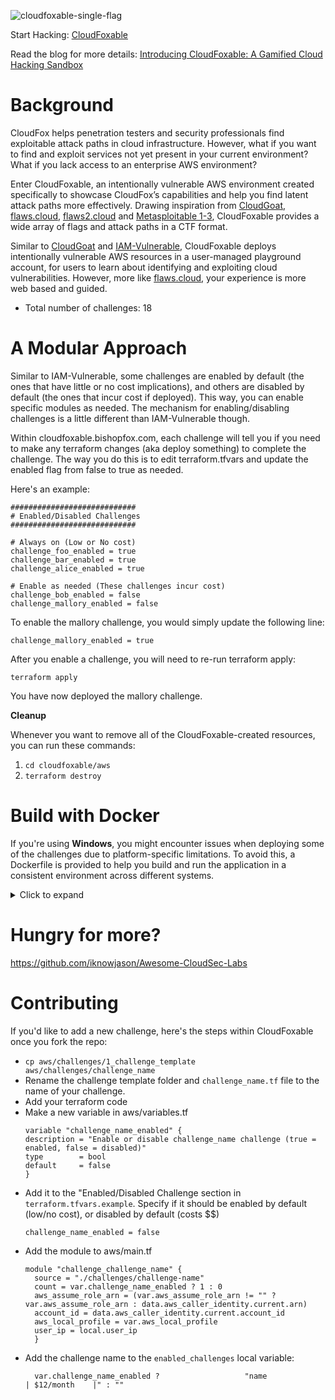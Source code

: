 ![cloudfoxable-single-flag](https://github.com/BishopFox/cloudfoxable/assets/46326948/d0c20a83-0851-4b93-8e57-d6c43edbd506)

Start Hacking: [CloudFoxable](https://cloudfoxable.bishopfox.com)

Read the blog for more details: [Introducing CloudFoxable: A Gamified Cloud Hacking Sandbox](https://bishopfox.com/blog/cloudfoxable-gamified-cloud-hacking-sandbox)

# Background

CloudFox helps penetration testers and security professionals find exploitable attack paths in cloud infrastructure. However, what if you want to find and exploit services not yet present in your current environment? What if you lack access to an enterprise AWS environment? 

Enter CloudFoxable, an intentionally vulnerable AWS environment created specifically to showcase CloudFox’s capabilities and help you find latent attack paths more effectively. Drawing inspiration from [CloudGoat](https://github.com/RhinoSecurityLabs/cloudgoat), [flaws.cloud](https://flaws.cloud/), [flaws2.cloud](https://flaws2.cloud/) and [Metasploitable 1-3](https://github.com/rapid7/metasploitable3), CloudFoxable provides a wide array of flags and attack paths in a CTF format. 

Similar to [CloudGoat](https://github.com/RhinoSecurityLabs/cloudgoat) and [IAM-Vulnerable](https://github.com/BishopFox/iam-vulnerable), CloudFoxable deploys intentionally vulnerable AWS resources in a user-managed playground account, for users to learn about identifying and exploiting cloud vulnerabilities. However, more like [flaws.cloud](https://flaws.cloud/), your experience is more web based and guided. 


* Total number of challenges:    18

# A Modular Approach

Similar to IAM-Vulnerable, some challenges are enabled by default (the ones that have little or no cost implications), and others are disabled by default (the ones that incur cost if deployed). This way, you can enable specific modules as needed. The mechanism for enabling/disabling challenges is a little different than IAM-Vulnerable though. 

Within cloudfoxable.bishopfox.com, each challenge will tell you if you need to make any terraform changes (aka deploy something) to complete the challenge. The way you do this is to edit terraform.tfvars and update the enabled flag from false to true as needed. 

Here's an example: 

```
############################
# Enabled/Disabled Challenges
############################

# Always on (Low or No cost)
challenge_foo_enabled = true
challenge_bar_enabled = true
challenge_alice_enabled = true

# Enable as needed (These challenges incur cost)
challenge_bob_enabled = false
challenge_mallory_enabled = false
```

To enable the mallory challenge, you would simply update the following line:
```
challenge_mallory_enabled = true
```

After you enable a challenge, you will need to re-run terraform apply:
```
terraform apply
```

You have now deployed the mallory challenge.


**Cleanup**

Whenever you want to remove all of the CloudFoxable-created resources, you can run these commands:
1. `cd cloudfoxable/aws`
1. `terraform destroy`


# Build with Docker

If you're using **Windows**, you might encounter issues when deploying some of the challenges due to platform-specific limitations. To avoid this, a Dockerfile is provided to help you build and run the application in a consistent environment across different systems.

<details>
    <summary>Click to expand</summary>

## Clone the Repository

Start by cloning the repository to your local machine:

```bash
git clone https://github.com/BishopFox/cloudfoxable.git
cd cloudfoxable
```

## Build the Docker Image
Once you have cloned the repository, build the Docker image with the following command. This will ensure that you are using a fresh build without any cached layers:
```bash
docker build --no-cache -t cloudfoxable .
```

### Run Docker on Windows with PowerShell
If you're on Windows, use the following PowerShell command to run the Docker container. This will:
- Mount your AWS credentials file to the container for persistence.
- Mount your Terraform (state) file(s) to the container for persistence.
- Start an interactive session where you can run Terraform commands.
```pwsh
cd aws
docker run -it -v $env:USERPROFILE/.aws/credentials:/root/.aws/credentials -v ${PWD}:/cloudfoxable/aws cloudfoxable
```
</details>

# Hungry for more? 

https://github.com/iknowjason/Awesome-CloudSec-Labs


# Contributing

If you'd like to add a new challenge, here's the steps within CloudFoxable once you fork the repo: 

* `cp aws/challenges/1_challenge_template aws/challenges/challenge_name`
* Rename the challenge template folder and `challenge_name.tf` file to the name of your challenge.
* Add your terraform code
* Make a new variable in aws/variables.tf
  ```
  variable "challenge_name_enabled" {
  description = "Enable or disable challenge_name challenge (true = enabled, false = disabled)"
  type        = bool
  default     = false
  }
  ```
* Add it to the "Enabled/Disabled Challenge section in `terraform.tfvars.example`. Specify if it should be enabled by default (low/no cost), or disabled by default (costs $$)
  ```
  challenge_name_enabled = false
  ```
* Add the module to aws/main.tf
  ```
  module "challenge_challenge_name" {
    source = "./challenges/challenge-name"
    count = var.challenge_name_enabled ? 1 : 0
    aws_assume_role_arn = (var.aws_assume_role_arn != "" ? var.aws_assume_role_arn : data.aws_caller_identity.current.arn) 
    account_id = data.aws_caller_identity.current.account_id
    aws_local_profile = var.aws_local_profile
    user_ip = local.user_ip
    }
   ```
* Add the challenge name to the `enabled_challenges` local variable:
  ```
    var.challenge_name_enabled ?                   "name                      | $12/month    |" : ""
  ```







